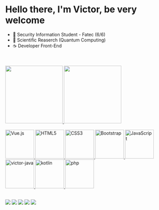# Hello there, I'm Victor, be very welcome

- 🔭 Security Information Student - Fatec (6/6)
- 🌱 Scientific Reaserch (Quantum Computing)
- ☕ Developer Front-End
<br>
<br>

<table>
  <a href="https://github.com/victorlrpf">
  <img height="180em" src="https://github-readme-stats.vercel.app/api?username=victorlrpf&show_icons=true&theme=tokyonight&include_all_commits=true&count_private=true"/>
  <img height="180em" src="https://github-readme-stats.vercel.app/api/top-langs/?username=victorlrpf&layout=compact&langs_count=6&theme=tokyonight"/>
  <br>
  <br>
  <img src="https://img.icons8.com/color/2x/python.png" width="90" alt="Vue.js">
  <img src="https://img.icons8.com/color/2x/html-5.png" width="90" alt="HTML5">
  <img src="https://img.icons8.com/color/2x/css3.png" width="90" alt="CSS3">
  <img src="https://img.icons8.com/color/2x/bootstrap.png" width="90" alt="Bootstrap">
  <img src="https://img.icons8.com/nolan/2x/javascript.png" width="90" alt="JavaScript">
  <img alt="victor-java" width="90" src="https://cdn.jsdelivr.net/gh/devicons/devicon/icons/java/java-original.svg" />
  <img src="https://img.icons8.com/nolan/2x/kotlin.png" width="90" alt="kotlin">
  <img src="https://img.icons8.com/nolan/2x/php.png" width="90" alt="php">
</table>

<div> 
  <a href="https://www.youtube.com/channel/UC__vJGbIQIbxagUHpGNOxMg" target="_blank"><img src="https://img.shields.io/badge/YouTube-FF0000?style=for-the-badge&logo=youtube&logoColor=white" target="_blank"></a>
  <a href="https://www.instagram.com/_victorlrpf/" target="_blank"><img src="https://img.shields.io/badge/-Instagram-%23E4405F?style=for-the-badge&logo=instagram&logoColor=white" target="_blank"></a>
  <a href="https://www.twitch.tv/victorlrpf_" target="_blank"><img src="https://img.shields.io/badge/Twitch-9146FF?style=for-the-badge&logo=twitch&logoColor=white" target="_blank"></a>
  <a href = "mailto: victorlrpf@gmail.com"><img src="https://img.shields.io/badge/-Gmail-%23333?style=for-the-badge&logo=gmail&logoColor=white" target="_blank"></a>
  <a href="https://www.linkedin.com/in/victor-ferreira-88728b216/" target="_blank"><img src="https://img.shields.io/badge/-LinkedIn-%230077B5?style=for-the-badge&logo=linkedin&logoColor=white" target="_blank"></a> 
</div>
